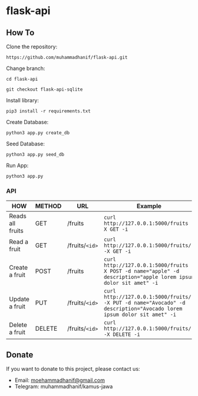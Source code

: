 # flask-api

## How To

Clone the repository:

```
https://github.com/muhammadhanif/flask-api.git
```

Change branch:

```
cd flask-api
```

```
git checkout flask-api-sqlite
```

Install library:

```
pip3 install -r requirements.txt
```

Create Database:

```
python3 app.py create_db
```

Seed Database:

```
python3 app.py seed_db
```

Run App:

```
python3 app.py
```

### API

| HOW              | METHOD | URL            | Example                                                                                                               |
| ---------------- | ------ | -------------- | --------------------------------------------------------------------------------------------------------------------- |
| Reads all fruits | GET    | /fruits        | `curl http://127.0.0.1:5000/fruits -X GET -i`                                                                         |
| Read a fruit     | GET    | /fruits/`<id>` | `curl http://127.0.0.1:5000/fruits/1 -X GET -i`                                                                       |
| Create a fruit   | POST   | /fruits        | `curl http://127.0.0.1:5000/fruits -X POST -d name="apple" -d description="apple lorem ipsum dolor sit amet" -i`      |
| Update a fruit   | PUT    | /fruits/`<id>` | `curl http://127.0.0.1:5000/fruits/1 -X PUT -d name="Avocado" -d description="Avocado lorem ipsum dolor sit amet" -i` |
| Delete a fruit   | DELETE | /fruits/`<id>` | `curl http://127.0.0.1:5000/fruits/1 -X DELETE -i`                                                                    |

## Donate

If you want to donate to this project, please contact us:

- Email: moehammadhanif@gmail.com
- Telegram: muhammadhanif/kamus-jawa
